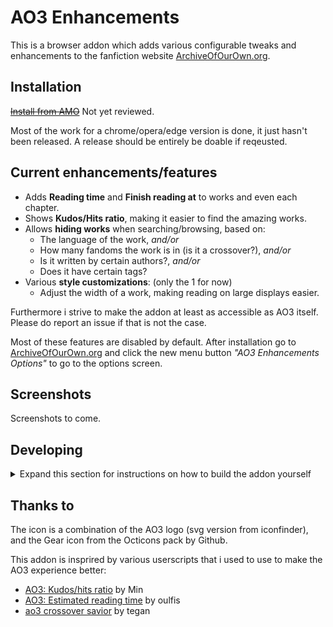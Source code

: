 # AO3 Enhancements

This is a browser addon which adds various configurable tweaks and enhancements to the fanfiction website [ArchiveOfOurOwn.org](https://archiveofourown.org).

## Installation

<s>[Install from AMO](https://addons.mozilla.org/en-US/firefox/addon/ao3-enhancements/)</s> Not yet reviewed.

Most of the work for a chrome/opera/edge version is done, it just hasn't been released. A release should be entirely be doable if reqeusted.

## Current enhancements/features

- Adds **Reading time** and **Finish reading at** to works and even each chapter.
- Shows **Kudos/Hits ratio**, making it easier to find the amazing works.
- Allows **hiding works** when searching/browsing, based on:
  - The language of the work, *and/or*
  - How many fandoms the work is in (is it a crossover?), *and/or*
  - Is it written by certain authors?, *and/or*
  - Does it have certain tags?
- Various **style customizations**: (only the 1 for now)
  - Adjust the width of a work, making reading on large displays easier.

Furthermore i strive to make the addon at least as accessible as AO3 itself. Please do report an issue if that is not the case.

Most of these features are disabled by default. After installation go to [ArchiveOfOurOwn.org](https://archiveofourown.org) and click the new menu button *"AO3 Enhancements Options"* to go to the options screen.

## Screenshots

Screenshots to come.

## Developing

<details>
<summary>
Expand this section for instructions on how to build the addon yourself
</summary>

Start by installing the required packages by `npm install`. Then continue to either development or releasing below depending on what you want to do.

### Development

Use `npm run watch:firefox` (will compile src/ to build/firefox/ and keep watching source files) and then when files have built `npm run start:firefox` (will launch firefox-developer-edition with the built extension and reload when the built files change - most of the time, pressing R may be required).

Use `npm run start-vue-devtools` to run the standalone vue-devtools. This requires the mitmproxy tool, to proxy from HTTPS to HTTP.

### Releasing

Use `npm run build:prod:firefox` (will compile src/ to build/firefox/) and when files have built `npm run start:firefox` to test that everything works. Then use `npm run dist:firefox` to package the extension to a .zip file that can then be uploaded on AMO.

<details>
<summary>Latest AMO is compiled these software versions.
</summary>

```
Arch linux
Kernel: 5.6.15-arch1-1
Node: v14.3.0
Npm: 6.14.5

```

</details>


</details>

## Thanks to

The icon is a combination of the AO3 logo (svg version from iconfinder), and the Gear icon from the Octicons pack by Github.

This addon is insprired by various userscripts that i used to use to make the AO3 experience better:

- [AO3: Kudos/hits ratio](https://greasyfork.org/en/scripts/3144-ao3-kudos-hits-ratio) by Min
- [AO3: Estimated reading time](https://greasyfork.org/en/scripts/391940-ao3-estimated-reading-time) by oulfis
- [ao3 crossover savior](https://greasyfork.org/en/scripts/13274-ao3-crossover-savior) by tegan
